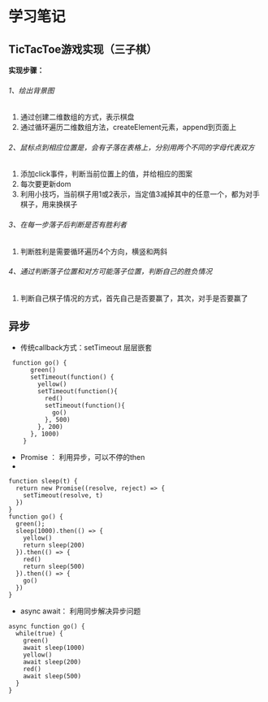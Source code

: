 # 学习笔记
## TicTacToe游戏实现（三子棋）
**实现步骤：**
###### 1、绘出背景图
1. 通过创建二维数组的方式，表示棋盘
2. 通过循环遍历二维数组方法，createElement元素，append到页面上
###### 2、鼠标点到相应位置是，会有子落在表格上，分别用两个不同的字母代表双方
1. 添加click事件，判断当前位置上的值，并给相应的图案
2. 每次要更新dom
3. 利用小技巧，当前棋子用1或2表示，当定值3减掉其中的任意一个，都为对手棋子，用来换棋子
###### 3、在每一步落子后判断是否有胜利者
1. 判断胜利是需要循环遍历4个方向，横竖和两斜
###### 4、通过判断落子位置和对方可能落子位置，判断自己的胜负情况
1. 判断自己棋子情况的方式，首先自己是否要赢了，其次，对手是否要赢了

## 异步
- 传统callback方式：setTimeout 层层嵌套


```
 function go() {
      green()
      setTimeout(function() {
        yellow()
        setTimeout(function(){
          red()
          setTimeout(function(){
            go()
          }, 500)
        }, 200)
      }, 1000)
    }
```



- Promise ： 利用异步，可以不停的then
- 
```
function sleep(t) {
  return new Promise((resolve, reject) => {
    setTimeout(resolve, t)
  })
}
function go() {
  green();
  sleep(1000).then(() => {
    yellow()
    return sleep(200)
  }).then(() => {
    red()
    return sleep(500)
  }).then(() => {
    go()
  })
}
```

- async await： 利用同步解决异步问题

```
async function go() {
  while(true) {
    green()
    await sleep(1000)
    yellow()
    await sleep(200)
    red()
    await sleep(500)
  }
}
```
